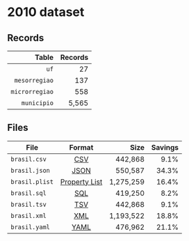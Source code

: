# 2010 dataset

## Records

|          Table | Records |
| --------------:| -------:|
|           `uf` |      27 |
|  `mesorregiao` |     137 |
| `microrregiao` |     558 |
|    `municipio` |   5,565 |

## Files

| File           | Format                                                       |      Size | Savings |
| -------------- |:------------------------------------------------------------:| ---------:| -------:|
| `brasil.csv`   | [CSV](https://en.wikipedia.org/wiki/Comma-separated_values)  |   442,868 |    9.1% |
| `brasil.json`  | [JSON](https://en.wikipedia.org/wiki/JSON)                   |   550,587 |   34.3% |
| `brasil.plist` | [Property List](https://en.wikipedia.org/wiki/Property_list) | 1,275,259 |   16.4% |
| `brasil.sql`   | [SQL](https://en.wikipedia.org/wiki/SQL)                     |   419,250 |    8.2% |
| `brasil.tsv`   | [TSV](https://en.wikipedia.org/wiki/Tab-separated_values)    |   442,868 |    9.1% |
| `brasil.xml`   | [XML](https://en.wikipedia.org/wiki/XML)                     | 1,193,522 |   18.8% |
| `brasil.yaml`  | [YAML](https://en.wikipedia.org/wiki/YAML)                   |   476,962 |   21.1% |
